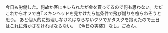 今日も労働した。何故か客にキレられたが金を貰ってるので何も思わない。ただこれからオフで白Tスキンヘッドを見かけたら無条件で飛び蹴りを喰らわそうと思う。
あと個人的に処理しなければならないクソでかタスクを抱えたので土日はこれに溶かさなければならない。
【今日の実装】
なし。ごめん。